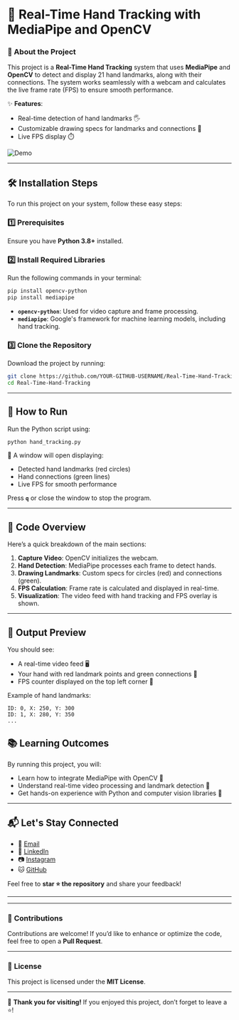 # 🤖 Real-Time Hand Tracking with MediaPipe and OpenCV

### 👋 About the Project
This project is a **Real-Time Hand Tracking** system that uses **MediaPipe** and **OpenCV** to detect and display 21 hand landmarks, along with their connections. The system works seamlessly with a webcam and calculates the live frame rate (FPS) to ensure smooth performance.

✨ **Features**:
- Real-time detection of hand landmarks 🖐️
- Customizable drawing specs for landmarks and connections 🎨
- Live FPS display ⏱️

![Demo](https://via.placeholder.com/600x300?text=Insert+Hand+Tracking+GIF+Here)

---

## 🛠️ **Installation Steps**
To run this project on your system, follow these easy steps:

### 1️⃣ Prerequisites
Ensure you have **Python 3.8+** installed.

### 2️⃣ Install Required Libraries
Run the following commands in your terminal:

```bash
pip install opencv-python
pip install mediapipe
```

- **`opencv-python`**: Used for video capture and frame processing.
- **`mediapipe`**: Google's framework for machine learning models, including hand tracking.

### 3️⃣ Clone the Repository
Download the project by running:

```bash
git clone https://github.com/YOUR-GITHUB-USERNAME/Real-Time-Hand-Tracking.git
cd Real-Time-Hand-Tracking
```

---

## 🚀 **How to Run**
Run the Python script using:

```bash
python hand_tracking.py
```

🔹 A window will open displaying:
- Detected hand landmarks (red circles)
- Hand connections (green lines)
- Live FPS for smooth performance

Press **`q`** or close the window to stop the program.

---

## 🧩 **Code Overview**
Here’s a quick breakdown of the main sections:

1. **Capture Video**: OpenCV initializes the webcam.
2. **Hand Detection**: MediaPipe processes each frame to detect hands.
3. **Drawing Landmarks**: Custom specs for circles (red) and connections (green).
4. **FPS Calculation**: Frame rate is calculated and displayed in real-time.
5. **Visualization**: The video feed with hand tracking and FPS overlay is shown.

---

## 🎯 **Output Preview**
You should see:
- A real-time video feed 🖥️
- Your hand with red landmark points and green connections 🌟
- FPS counter displayed on the top left corner 🎯

Example of hand landmarks:
```
ID: 0, X: 250, Y: 300
ID: 1, X: 280, Y: 350
...
```

## 📚 **Learning Outcomes**
By running this project, you will:
- Learn how to integrate MediaPipe with OpenCV 🤝
- Understand real-time video processing and landmark detection 🎥
- Get hands-on experience with Python and computer vision libraries 🐍

---

## 📬 **Let's Stay Connected**
- 📧 [Email](mailto:nimmanirishik@gmail.com)
- 🔗 [LinkedIn](https://linkedin.com/in/nimmani-rishik-66b632287)
- 📷 [Instagram](https://instagram.com/rishik_3142)
- 🐱 [GitHub](https://github.com/YOUR-GITHUB-USERNAME)

Feel free to **star ⭐ the repository** and share your feedback!

---

---

### 🤝 **Contributions**
Contributions are welcome! If you’d like to enhance or optimize the code, feel free to open a **Pull Request**.

---

### 📝 **License**
This project is licensed under the **MIT License**.

---

🚀 **Thank you for visiting!** If you enjoyed this project, don’t forget to leave a ⭐!
